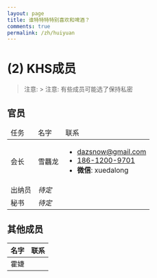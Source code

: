 ```yaml
---
layout: page
title: 谁特特特特别喜欢和啤酒？
comments: true
permalink: /zh/huiyuan
---
```


# (2) KHS成员

> 注意: > 注意: 有些成员可能选了保持私密

## 官员

<table>
	<thead>
		<tr>
			<td>任务</td>
			<td>名字</td>
			<td>联系</td>
		</tr>
	</thead>
	<tbody>
		<tr>
			<td>会长</td>
			<td>雪龘龙</td>
			<td>
				<ul>
					<li><a href="mailto:dazsnow@gmail.com" title="Email Darryl">dazsnow@gmail.com</a></li>
					<li><a href="tel:18612009701" title="Phone Darryl">186-1200-9701</a></li>
					<li><strong>微信</strong>: xuedalong</li>
				</ul>
			</td>
		</tr>
		<tr>
			<td>出纳员</td>
			<td><i>待定</i></td>
			<td></td>
		</tr>
		<tr>
			<td>秘书</td>
			<td><i>待定</i></td>
			<td></td>
		</tr>
	</tbody>
</table>

## 其他成员

| 名字 | 联系 |
|-----|---------|
| 霍婕 |         |